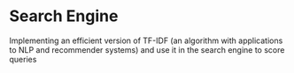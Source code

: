 # Search Engine
Implementing an efficient version of TF-IDF (an algorithm with applications to NLP and recommender systems) and use it in the search engine to score queries
